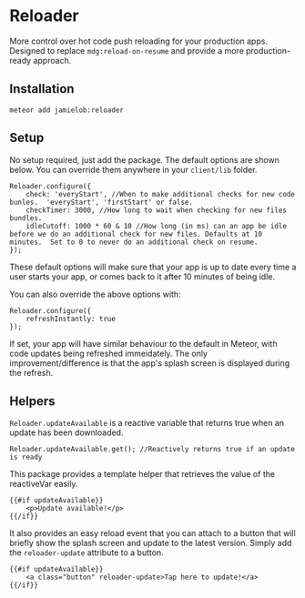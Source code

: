 # Reloader

More control over hot code push reloading for your production apps.   Designed to replace `mdg:reload-on-resume` and provide a more production-ready approach.

## Installation

`meteor add jamielob:reloader`

## Setup

No setup required, just add the package.  The default options are shown below. You can override them anywhere in your `client/lib` folder.

```
Reloader.configure({
	check: 'everyStart', //When to make additional checks for new code bunles.  'everyStart', 'firstStart' or false.
	checkTimer: 3000, //How long to wait when checking for new files bundles.
	idleCutoff: 1000 * 60 & 10 //How long (in ms) can an app be idle before we do an additional check for new files. Defaults at 10 minutes.  Set to 0 to never do an additional check on resume.
});
```
These default options will make sure that your app is up to date every time a user starts your app, or comes back to it after 10 minutes of being idle. 

You can also override the above options with:

```
Reloader.configure({
	refreshInstantly: true
});
```

If set, your app will have similar behaviour to the default in Meteor, with code updates being refreshed immeidately. The only improvement/difference is that the app's splash screen is displayed during the refresh.



## Helpers

`Reloader.updateAvailable` is a reactive variable that returns true when an update has been downloaded.

```
Reloader.updateAvailable.get(); //Reactively returns true if an update is ready
```

This package provides a template helper that retrieves the value of the reactiveVar easily.

```
{{#if updateAvailable}}
  	<p>Update available!</p>
{{/if}}
```

It also provides an easy reload event that you can attach to a button that will briefly show the splash screen and update to the latest version. Simply add the `reloader-update` attribute to a button.

```
{{#if updateAvailable}}
	<a class="button" reloader-update>Tap here to update!</a>
{{/if}}
```

